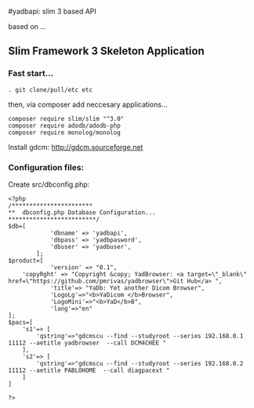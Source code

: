 #yadbapi:  slim 3 based API

based on ...

## Slim Framework 3 Skeleton Application

### Fast start...

```
. git clone/pull/etc etc
```
then, via composer add neccesary applications...

```
composer require slim/slim "^3.0"
composer require adodb/adodb-php
composer require monolog/monolog
```
Install gdcm:  http://gdcm.sourceforge.net

### Configuration files:
Create src/dbconfig.php:
```
<?php
/***********************
**  dbconfig.php Database Configuration...
*************************/
$db=[
            'dbname' => 'yadbapi',
            'dbpass' => 'yadbpasword',
            'dbuser' => 'yadbuser',
        ];
$product=[
            'version' => "0.1",
	'copyRght' => "Copyright &copy; YadBrowser: <a target=\"_blank\" href=\"https://github.com/pmrivas/yadbrowser\">Git Hub</a> ",
            'title'=> "YaDb: Yet another Dicom Browser",
            'LogoLg'=>"<b>YaDicom </b>Browser",
            'LogoMini'=>"<b>YaD</b>B",
            'lang'=>"en"
];
$pacs=[
	's1'=> [
		'qstring'=>"gdcmscu --find --studyroot --series 192.168.0.1 11112 --aetitle yadbrowser  --call DCM4CHEE "
	],
	's2'=> [
		'qstring'=>"gdcmscu --find --studyroot --series 192.168.0.2 11112 --aetitle PABLOHOME  --call diagpacext "
	]
]

?>
```

